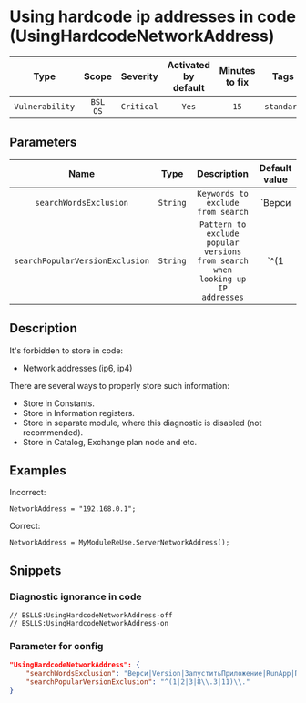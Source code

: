 # Using hardcode ip addresses in code (UsingHardcodeNetworkAddress)

|      Type       |        Scope        |  Severity  | Activated<br>by default | Minutes<br>to fix |    Tags    |
|:---------------:|:-------------------:|:----------:|:-----------------------------:|:-----------------------:|:----------:|
| `Vulnerability` | `BSL`<br>`OS` | `Critical` |             `Yes`             |          `15`           | `standard` |

## Parameters


|              Name               |   Type   |                                  Description                                   |                                  Default value                                  |
|:-------------------------------:|:--------:|:------------------------------------------------------------------------------:|:-------------------------------------------------------------------------------:|
|     `searchWordsExclusion`      | `String` |                       `Keywords to exclude from search`                        | `Верси|Version|ЗапуститьПриложение|RunApp|Пространств|Namespace|Драйвер|Driver` |
| `searchPopularVersionExclusion` | `String` | `Pattern to exclude popular versions from search when looking up IP addresses` |                             `^(1|2|3|8\.3|11)\.`                              |
<!-- Блоки выше заполняются автоматически, не трогать -->
## Description
<!-- Описание диагностики заполняется вручную. Необходимо понятным языком описать смысл и схему работу -->

It's forbidden to store in code:

* Network addresses (ip6, ip4)

There are several ways to properly store such information:

* Store in Constants.
* Store in Information registers.
* Store in separate module, where this diagnostic is disabled (not recommended).
* Store in Catalog, Exchange plan node and etc.

## Examples
<!-- В данном разделе приводятся примеры, на которые диагностика срабатывает, а также можно привести пример, как можно исправить ситуацию -->

Incorrect:
```bsl
NetworkAddress = "192.168.0.1";
```

Correct:
```bsl
NetworkAddress = MyModuleReUse.ServerNetworkAddress();
```

## Snippets

<!-- Блоки ниже заполняются автоматически, не трогать -->
### Diagnostic ignorance in code

```bsl
// BSLLS:UsingHardcodeNetworkAddress-off
// BSLLS:UsingHardcodeNetworkAddress-on
```

### Parameter for config

```json
"UsingHardcodeNetworkAddress": {
    "searchWordsExclusion": "Верси|Version|ЗапуститьПриложение|RunApp|Пространств|Namespace|Драйвер|Driver",
    "searchPopularVersionExclusion": "^(1|2|3|8\\.3|11)\\."
}
```
